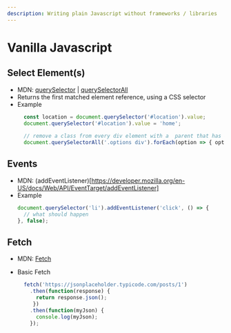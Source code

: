 ```yaml
---
description: Writing plain Javascript without frameworks / libraries
---
```


# Vanilla Javascript

## Select Element(s)

* MDN: [querySelector](https://developer.mozilla.org/en-US/docs/Web/API/Document/querySelector) \| [querySelectorAll](https://developer.mozilla.org/en-US/docs/Web/API/Document/querySelectorAll)
* Returns the first matched element reference, using a CSS selector
* Example
    ```javascript
      const location = document.querySelector('#location').value;
      document.querySelector('#location').value = 'home';
      
      // remove a class from every div element with a  parent that has a class of 'options'
      document.querySelectorAll('.options div').forEach(option => { option.classList.remove('selected') });
    ```
## Events
* MDN: (addEventListener)[https://developer.mozilla.org/en-US/docs/Web/API/EventTarget/addEventListener]
* Example
    ```javascript
    document.querySelector('li').addEventListener('click', () => {
      // what should happen
    }, false);
    ```
## Fetch

* MDN: [Fetch](https://developer.mozilla.org/en-US/docs/Web/API/Fetch_API)
* Basic Fetch

  ```javascript
    fetch('https://jsonplaceholder.typicode.com/posts/1')
      .then(function(response) {    
        return response.json();  
       })
      .then(function(myJson) {    
        console.log(myJson);
      });
  ```

